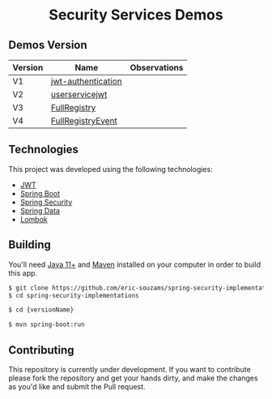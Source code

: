 <h1 align="center">Security Services Demos</h1>

## Demos Version

| Version | Name                                                                                                  | Observations |
|---------|-------------------------------------------------------------------------------------------------------|--------------|
| V1      | [jwt-authentication](https://github.com/eric-souzams/jwt-authentication/tree/main/jwt-authentication) |              |
| V2      | [userservicejwt](https://github.com/eric-souzams/jwt-authentication/tree/main/userservicejwt)         |              |
| V3      | [FullRegistry](https://github.com/eric-souzams/jwt-authentication/tree/main/FullRegistry)             |              |
| V4      | [FullRegistryEvent](https://github.com/eric-souzams/jwt-authentication/tree/main/FullRegistryEvent)   |              |


## Technologies
This project was developed using the following technologies:
- [JWT](https://jwt.io/)
- [Spring Boot](https://spring.io/projects/spring-boot)
- [Spring Security](https://spring.io/projects/spring-security)
- [Spring Data](https://spring.io/projects/spring-data)
- [Lombok](https://projectlombok.org/)


## Building
You'll need [Java 11+](https://www.oracle.com/br/java/technologies/javase-jdk11-downloads.html) and [Maven](https://maven.apache.org/download.cgi) installed on your computer in order to build this app.

```bash
$ git clone https://github.com/eric-souzams/spring-security-implementations.git
$ cd spring-security-implementations

$ cd {versionName}

$ mvn spring-boot:run
```


## Contributing
This repository is currently under development. If you want to contribute please fork the repository and get your hands dirty, and make the changes as you'd like and submit the Pull request.
